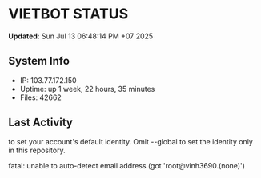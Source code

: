 # VIETBOT STATUS
**Updated**: Sun Jul 13 06:48:14 PM +07 2025

## System Info
- IP: 103.77.172.150
- Uptime: up 1 week, 22 hours, 35 minutes
- Files: 42662

## Last Activity

to set your account's default identity.
Omit --global to set the identity only in this repository.

fatal: unable to auto-detect email address (got 'root@vinh3690.(none)')
